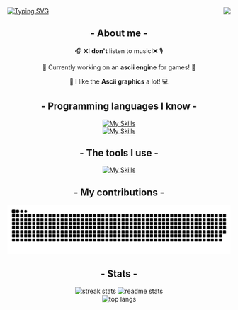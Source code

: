 <img align="right" src="https://visitor-badge.laobi.icu/badge?page_id=stand-out-coder.stand-out-coder" />

<a href="https://git.io/typing-svg">
  <img src="https://readme-typing-svg.herokuapp.com?font=JetBrains+Mono&pause=1000&color=009517&center=true&vCenter=true&random=false&width=435&lines=Hi+everyone+%5C(%5E_%5E)%2F!;My+name+is+Fixuty!;I+love+programming+%E2%99%A5!+" alt="Typing SVG" 
  />
</a>

<div align="center">
 
 ## - About me -
 🎧 ❌I **don't** listen to music!❌ 🎙️

📃 Currently working on an **ascii engine** for games! 📌

💖 I like the **Ascii graphics** a lot! 💻

  ## - Programming languages I know -
  [![My Skills](https://skillicons.dev/icons?i=cpp,cs,c,rust,ruby,bash,batch,pascal,go,haskell,lua,processing,php,ts)](https://skillicons.dev)
  <br>
  [![My Skills](https://skillicons.dev/icons?i=js,java,html,css)](https://skillicons.dev)
  
  ## - The tools I use -
  [![My Skills](https://skillicons.dev/icons?i=unity,visualstudio,obsidian,qt,figma,neovim,discord,stackoverflow,git,cmake,github,vscode)](https://skillicons.dev)

  ## - My contributions -
  <img alt="snake eating my contributions" src="https://raw.githubusercontent.com/stand-out-coder/stand-out-coder/output/github-contribution-grid-snake.svg" />

  ## - Stats -
  <img width=390 src="https://github-readme-streak-stats-stand-out-coder.vercel.app/?user=stand-out-coder&count_private=true&theme=react&border_radius=10" alt="streak stats"/>
  <img width=390 src="https://github-readme-stats-stand-out-coder.vercel.app/api?username=stand-out-coder&count_private=true&show_icons=true&theme=react&rank_icon=github&border_radius=10" alt="readme stats" />
  <br/>
  <img width=325 align="center" src="https://github-readme-stats-stand-out-coder.vercel.app/api/top-langs/?username=stand-out-coder&hide=HTML&langs_count=8&layout=compact&theme=react&border_radius=10&size_weight=0.5&count_weight=0.5&exclude_repo=github-readme-stats" alt="top langs" />

  
</div>

